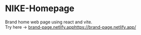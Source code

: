 # NIKE-Homepage
Brand home web page using react and vite. <br>
Try here -> [brand-page.netlify.app](https://brand-page.netlify.app/)https://brand-page.netlify.app/
